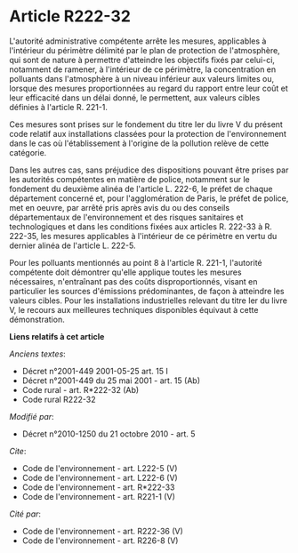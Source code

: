 # Article R222-32

L'autorité administrative compétente arrête les mesures, applicables à l'intérieur du périmètre délimité par le plan de
protection de l'atmosphère, qui sont de nature à permettre d'atteindre les objectifs fixés par celui-ci, notamment de
ramener, à l'intérieur de ce périmètre, la concentration en polluants dans l'atmosphère à un niveau inférieur aux valeurs
limites ou, lorsque des mesures proportionnées au regard du rapport entre leur coût et leur efficacité dans un délai donné,
le permettent, aux valeurs cibles définies à l'article R. 221-1. 

Ces mesures sont prises sur le fondement du titre Ier du livre V du présent code relatif aux installations classées pour la
protection de l'environnement dans le cas où l'établissement à l'origine de la pollution relève de cette catégorie. 

Dans les autres cas, sans préjudice des dispositions pouvant être prises par les autorités compétentes en matière de police,
notamment sur le fondement du deuxième alinéa de l'article L. 222-6, le préfet de chaque département concerné et, pour
l'agglomération de Paris, le préfet de police, met en oeuvre, par arrêté pris après avis du ou des conseils départementaux de
l'environnement et des risques sanitaires et technologiques et dans les conditions fixées aux articles R. 222-33 à R. 222-35,
les mesures applicables à l'intérieur de ce périmètre en vertu du dernier alinéa de l'article L. 222-5. 

Pour les polluants mentionnés au point 8 à l'article R. 221-1, l'autorité compétente doit démontrer qu'elle applique toutes
les mesures nécessaires, n'entraînant pas des coûts disproportionnés, visant en particulier les sources d'émissions
prédominantes, de façon à atteindre les valeurs cibles. Pour les installations industrielles relevant du titre Ier du livre
V, le recours aux meilleures techniques disponibles équivaut à cette démonstration.

**Liens relatifs à cet article**

_Anciens textes_:

  - Décret n°2001-449 2001-05-25 art. 15 I
  - Décret n°2001-449 du 25 mai 2001 - art. 15 (Ab)
  - Code rural - art. R*222-32 (Ab)
  - Code rural R222-32

_Modifié par_:

  - Décret n°2010-1250 du 21 octobre 2010 - art. 5

_Cite_:

  - Code de l'environnement - art. L222-5 (V)
  - Code de l'environnement - art. L222-6 (V)
  - Code de l'environnement - art. R*222-33
  - Code de l'environnement - art. R221-1 (V)

_Cité par_:

  - Code de l'environnement - art. R222-36 (V)
  - Code de l'environnement - art. R226-8 (V)
